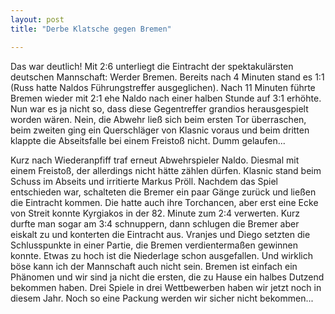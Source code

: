 ```yaml
---
layout: post
title: "Derbe Klatsche gegen Bremen"

---
```


Das war deutlich! Mit 2:6 unterliegt die Eintracht der spektakulärsten deutschen Mannschaft: Werder Bremen. Bereits nach 4 Minuten stand es 1:1 (Russ hatte Naldos Führungstreffer ausgeglichen). Nach 11 Minuten führte Bremen wieder mit 2:1 ehe Naldo nach einer halben Stunde auf 3:1 erhöhte. Nun war es ja nicht so, dass diese Gegentreffer grandios herausgespielt worden wären. Nein, die Abwehr ließ sich beim ersten Tor überraschen, beim zweiten ging ein Querschläger von Klasnic voraus und beim dritten klappte die Abseitsfalle bei einem Freistoß nicht. Dumm gelaufen...

Kurz nach Wiederanpfiff traf erneut Abwehrspieler Naldo. Diesmal mit einem Freistoß, der allerdings nicht hätte zählen dürfen. Klasnic stand beim Schuss im Abseits und irritierte Markus Pröll. Nachdem das Spiel entschieden war, schalteten die Bremer ein paar Gänge zurück und ließen die Eintracht kommen. Die hatte auch ihre Torchancen, aber erst eine Ecke von Streit konnte Kyrgiakos in der 82. Minute zum 2:4 verwerten. Kurz durfte man sogar am 3:4 schnuppern, dann schlugen die Bremer aber eiskalt zu und konterten die Eintracht aus. Vranjes und Diego setzten die Schlusspunkte in einer Partie, die Bremen verdientermaßen gewinnen konnte. Etwas zu hoch ist die Niederlage schon ausgefallen. Und wirklich böse kann ich der Mannschaft auch nicht sein. Bremen ist einfach ein Phänomen und wir sind ja nicht die ersten, die zu Hause ein halbes Dutzend bekommen haben. Drei Spiele in drei Wettbewerben haben wir jetzt noch in diesem Jahr. Noch so eine Packung werden wir sicher nicht bekommen...
